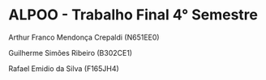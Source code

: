 # ALPOO - Trabalho Final 4° Semestre
Arthur Franco Mendonça Crepaldi (N651EE0)

Guilherme Simões Ribeiro (B302CE1)

Rafael Emidio da Silva (F165JH4)
